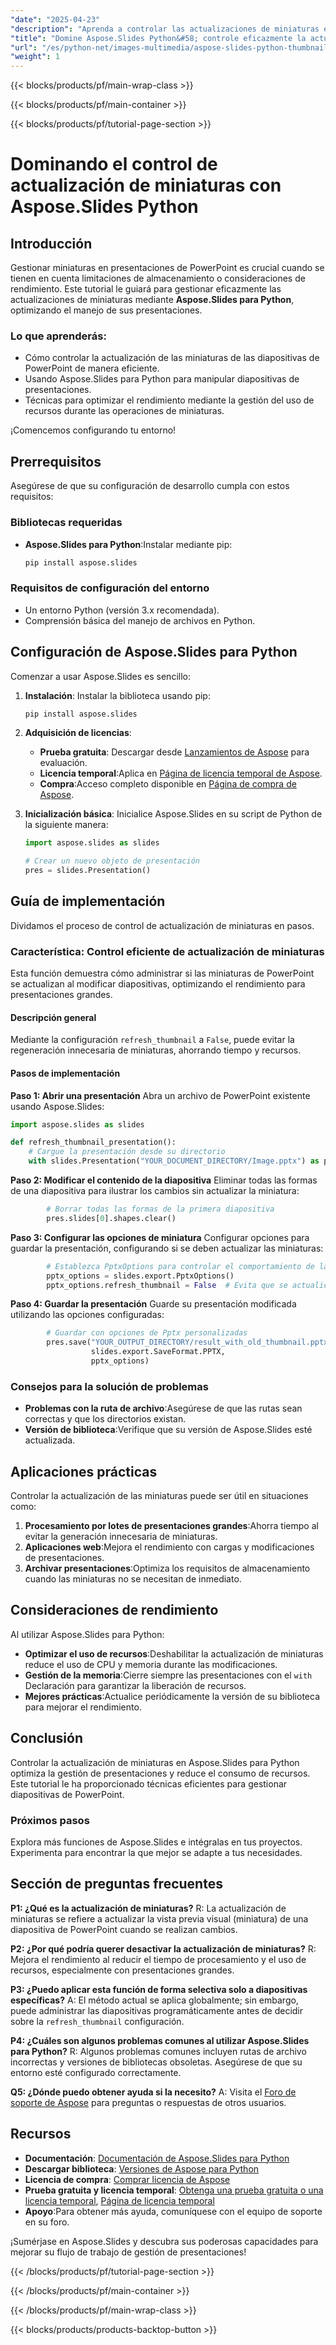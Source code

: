```yaml
---
"date": "2025-04-23"
"description": "Aprenda a controlar las actualizaciones de miniaturas en presentaciones de PowerPoint usando Aspose.Slides para Python, optimizando el rendimiento y el uso de recursos."
"title": "Domine Aspose.Slides Python&#58; controle eficazmente la actualización de miniaturas en presentaciones de PowerPoint"
"url": "/es/python-net/images-multimedia/aspose-slides-python-thumbnail-refresh-control/"
"weight": 1
---
```


{{< blocks/products/pf/main-wrap-class >}}

{{< blocks/products/pf/main-container >}}

{{< blocks/products/pf/tutorial-page-section >}}
# Dominando el control de actualización de miniaturas con Aspose.Slides Python

## Introducción
Gestionar miniaturas en presentaciones de PowerPoint es crucial cuando se tienen en cuenta limitaciones de almacenamiento o consideraciones de rendimiento. Este tutorial le guiará para gestionar eficazmente las actualizaciones de miniaturas mediante **Aspose.Slides para Python**, optimizando el manejo de sus presentaciones.

### Lo que aprenderás:
- Cómo controlar la actualización de las miniaturas de las diapositivas de PowerPoint de manera eficiente.
- Usando Aspose.Slides para Python para manipular diapositivas de presentaciones.
- Técnicas para optimizar el rendimiento mediante la gestión del uso de recursos durante las operaciones de miniaturas.

¡Comencemos configurando tu entorno!

## Prerrequisitos
Asegúrese de que su configuración de desarrollo cumpla con estos requisitos:

### Bibliotecas requeridas
- **Aspose.Slides para Python**:Instalar mediante pip:
  
  ```bash
  pip install aspose.slides
  ```

### Requisitos de configuración del entorno
- Un entorno Python (versión 3.x recomendada).
- Comprensión básica del manejo de archivos en Python.

## Configuración de Aspose.Slides para Python
Comenzar a usar Aspose.Slides es sencillo:

1. **Instalación**:
   Instalar la biblioteca usando pip:
   
   ```bash
   pip install aspose.slides
   ```

2. **Adquisición de licencias**:
   - **Prueba gratuita**: Descargar desde [Lanzamientos de Aspose](https://releases.aspose.com/slides/python-net/) para evaluación.
   - **Licencia temporal**:Aplica en [Página de licencia temporal de Aspose](https://purchase.aspose.com/temporary-license/).
   - **Compra**:Acceso completo disponible en [Página de compra de Aspose](https://purchase.aspose.com/buy).

3. **Inicialización básica**:
   Inicialice Aspose.Slides en su script de Python de la siguiente manera:

   ```python
   import aspose.slides as slides
   
   # Crear un nuevo objeto de presentación
   pres = slides.Presentation()
   ```

## Guía de implementación
Dividamos el proceso de control de actualización de miniaturas en pasos.

### Característica: Control eficiente de actualización de miniaturas
Esta función demuestra cómo administrar si las miniaturas de PowerPoint se actualizan al modificar diapositivas, optimizando el rendimiento para presentaciones grandes.

#### Descripción general
Mediante la configuración `refresh_thumbnail` a `False`, puede evitar la regeneración innecesaria de miniaturas, ahorrando tiempo y recursos.

#### Pasos de implementación
**Paso 1: Abrir una presentación**
Abra un archivo de PowerPoint existente usando Aspose.Slides:

```python
import aspose.slides as slides

def refresh_thumbnail_presentation():
    # Cargue la presentación desde su directorio
    with slides.Presentation("YOUR_DOCUMENT_DIRECTORY/Image.pptx") as pres:
```

**Paso 2: Modificar el contenido de la diapositiva**
Eliminar todas las formas de una diapositiva para ilustrar los cambios sin actualizar la miniatura:

```python
        # Borrar todas las formas de la primera diapositiva
        pres.slides[0].shapes.clear()
```

**Paso 3: Configurar las opciones de miniatura**
Configurar opciones para guardar la presentación, configurando si se deben actualizar las miniaturas:

```python
        # Establezca PptxOptions para controlar el comportamiento de las miniaturas
        pptx_options = slides.export.PptxOptions()
        pptx_options.refresh_thumbnail = False  # Evita que se actualice la miniatura
```

**Paso 4: Guardar la presentación**
Guarde su presentación modificada utilizando las opciones configuradas:

```python
        # Guardar con opciones de Pptx personalizadas
        pres.save("YOUR_OUTPUT_DIRECTORY/result_with_old_thumbnail.pptx",
                  slides.export.SaveFormat.PPTX,
                  pptx_options)
```

### Consejos para la solución de problemas
- **Problemas con la ruta de archivo**:Asegúrese de que las rutas sean correctas y que los directorios existan.
- **Versión de biblioteca**:Verifique que su versión de Aspose.Slides esté actualizada.

## Aplicaciones prácticas
Controlar la actualización de las miniaturas puede ser útil en situaciones como:
1. **Procesamiento por lotes de presentaciones grandes**:Ahorra tiempo al evitar la generación innecesaria de miniaturas.
2. **Aplicaciones web**:Mejora el rendimiento con cargas y modificaciones de presentaciones.
3. **Archivar presentaciones**:Optimiza los requisitos de almacenamiento cuando las miniaturas no se necesitan de inmediato.

## Consideraciones de rendimiento
Al utilizar Aspose.Slides para Python:
- **Optimizar el uso de recursos**:Deshabilitar la actualización de miniaturas reduce el uso de CPU y memoria durante las modificaciones.
- **Gestión de la memoria**:Cierre siempre las presentaciones con el `with` Declaración para garantizar la liberación de recursos.
- **Mejores prácticas**:Actualice periódicamente la versión de su biblioteca para mejorar el rendimiento.

## Conclusión
Controlar la actualización de miniaturas en Aspose.Slides para Python optimiza la gestión de presentaciones y reduce el consumo de recursos. Este tutorial le ha proporcionado técnicas eficientes para gestionar diapositivas de PowerPoint.

### Próximos pasos
Explora más funciones de Aspose.Slides e intégralas en tus proyectos. Experimenta para encontrar la que mejor se adapte a tus necesidades.

## Sección de preguntas frecuentes
**P1: ¿Qué es la actualización de miniaturas?**
R: La actualización de miniaturas se refiere a actualizar la vista previa visual (miniatura) de una diapositiva de PowerPoint cuando se realizan cambios.

**P2: ¿Por qué podría querer desactivar la actualización de miniaturas?**
R: Mejora el rendimiento al reducir el tiempo de procesamiento y el uso de recursos, especialmente con presentaciones grandes.

**P3: ¿Puedo aplicar esta función de forma selectiva solo a diapositivas específicas?**
A: El método actual se aplica globalmente; sin embargo, puede administrar las diapositivas programáticamente antes de decidir sobre la `refresh_thumbnail` configuración.

**P4: ¿Cuáles son algunos problemas comunes al utilizar Aspose.Slides para Python?**
R: Algunos problemas comunes incluyen rutas de archivo incorrectas y versiones de bibliotecas obsoletas. Asegúrese de que su entorno esté configurado correctamente.

**Q5: ¿Dónde puedo obtener ayuda si la necesito?**
A: Visita el [Foro de soporte de Aspose](https://forum.aspose.com/c/slides/11) para preguntas o respuestas de otros usuarios.

## Recursos
- **Documentación**: [Documentación de Aspose.Slides para Python](https://reference.aspose.com/slides/python-net/)
- **Descargar biblioteca**: [Versiones de Aspose para Python](https://releases.aspose.com/slides/python-net/)
- **Licencia de compra**: [Comprar licencia de Aspose](https://purchase.aspose.com/buy)
- **Prueba gratuita y licencia temporal**: [Obtenga una prueba gratuita o una licencia temporal](https://releases.aspose.com/slides/python-net/), [Página de licencia temporal](https://purchase.aspose.com/temporary-license/)
- **Apoyo**:Para obtener más ayuda, comuníquese con el equipo de soporte en su foro.

¡Sumérjase en Aspose.Slides y descubra sus poderosas capacidades para mejorar su flujo de trabajo de gestión de presentaciones!

{{< /blocks/products/pf/tutorial-page-section >}}

{{< /blocks/products/pf/main-container >}}

{{< /blocks/products/pf/main-wrap-class >}}

{{< blocks/products/products-backtop-button >}}
